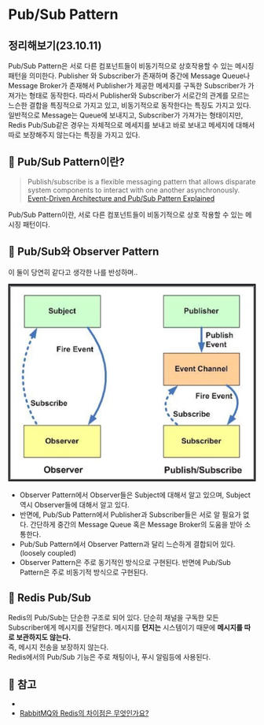 # Pub/Sub Pattern

## 정리해보기(23.10.11)
Pub/Sub Pattern은 서로 다른 컴포넌트들이 비동기적으로 상호작용할 수 있는 메시징 패턴을 의미한다.
Publisher 와 Subscriber가 존재하며 중간에 Message Queue나 Message Broker가 존재해서 Publisher가 제공한 메세지를 구독한 Subscriber가 가져가는 형태로 동작한다.
따라서 Publisher와 Subscriber가 서로간의 관계를 모르는 느슨한 결합을 특징적으로 가지고 있고, 비동기적으로 동작한다는 특징도 가지고 있다. 일반적으로 Message는 Queue에 보내지고, Subscriber가 가져가는 형태이지만, 
Redis Pub/Sub같은 경우는 자체적으로 메세지를 보내고 바로 보내고 메세지에 대해서 따로 보장해주지 않는다는 특징을 가지고 있다.


## 📗 Pub/Sub Pattern이란?

> Publish/subscribe is a flexible messaging pattern that allows disparate system components to interact with one another asynchronously.<br>
> [Event-Driven Architecture and Pub/Sub Pattern Explained](https://www.altexsoft.com/blog/event-driven-architecture-pub-sub/)

Pub/Sub Pattern이란, 서로 다른 컴포넌트들이 비동기적으로 상호 작용할 수 있는 메시징 패턴이다.


## 📗 Pub/Sub와 Observer Pattern

이 둘이 당연히 같다고 생각한 나를 반성하며..<br>

![img.png](images/pub-sub1.png)
* Observer Pattern에서 Observer들은 Subject에 대해서 알고 있으며, Subject역시 Observer들에 대해서 알고 있다. 
* 반면에, Pub/Sub Pattern에서 Publisher과 Subscriber들은 서로 알 필요가 없다. 간단하게 중간의 Message Queue 혹은 Message Broker의 도움을 받아 소통한다.
* Pub/Sub Pattern에서 Observer Pattern과 달리 느슨하게 결합되어 있다.(loosely coupled)
* Observer Pattern은 주로 동기적인 방식으로 구현된다. 반면에 Pub/Sub Pattern은 주로 비동기적 방식으로 구현된다.

## 📗 Redis Pub/Sub

Redis의 Pub/Sub는 단순한 구조로 되어 있다. 단순히 채널을 구독한 모든 Subscriber에게 메시지를 전달한다. 메시지를 **던지는** 시스템이기 때문에 **메시지를 따로 보관하지도 않는다.** <br>
즉, 메시지 전송을 보장하지 않는다.<br>
Redis에서의 Pub/Sub 기능은 주로 채팅이나, 푸시 알림등에 사용된다.<br>

## 📗 참고
* [](https://jistol.github.io/software%20engineering/2018/04/11/observer-pubsub-pattern/)
* [RabbitMQ와 Redis의 차이점은 무엇인가요?](https://aws.amazon.com/ko/compare/the-difference-between-rabbitmq-and-redis/)


